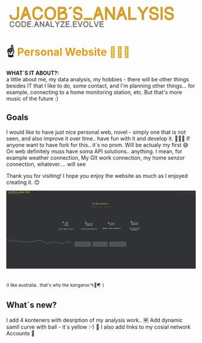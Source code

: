 ![Vizualizace](https://github.com/JacobBersheba89/New_website/blob/main/logo.png?raw=true)
<h1>☝️<span style="color:#dd9e15"> Personal Website 🦘👨‍🚀</span></h1>

**WHAT´S IT ABOUT?:** <br>
a little about me, my data analysis, my hobbies - there will be other things besides IT that I like to do, some contact, and I'm planning other things... for example, connecting to a home monitoring station, etc. But that's more music of the future :)


## Goals
I would like to have just nice personal web, novel - simply one that is not seen, and also improve it over time.. have fun with it and develop it. 🙏🧑‍💻
If anyone want to have fork for this.. it´s no prom. Will be actualy my first 😅
On web definitely muss have soma API solutions.. anything. I mean, for example weather connection, My GIt work connection, my home senzor connection, whatever.... will see 

Thank you for visiting! I hope you enjoy the website as much as I enjoyed creating it. 😊

![Vizualizace](https://github.com/JacobBersheba89/New_website/blob/main/5.png?raw=true)<br><br>

<small>(I like australia.. that's why the kangaroo🪃🦘🌏 )</small>

## What´s new? 
I add 4 konteners with desription of my analysis work.. 🈸
Add dynamic samll curve with ball - it´s yellow :-) 🫛
I also add links to my cosial network Accounts 📒
